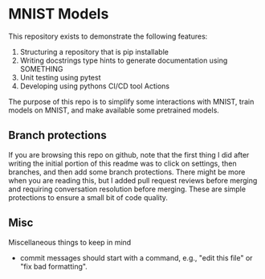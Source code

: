 # MNIST Models

This repository exists to demonstrate the following features:

1. Structuring  a repository that is pip installable
2. Writing docstrings type hints to generate documentation using SOMETHING
4. Unit testing using pytest
3. Developing using pythons CI/CD tool Actions

The purpose of this repo is to simplify some interactions with MNIST,
train models on MNIST, and make available some pretrained models.

## Branch protections

If you are browsing this repo on github, note that the first thing I did
after writing the initial portion of this readme was to click on settings, 
then branches, and then add some branch protections. There might be more when
you are reading this, but I added pull request reviews before merging and
requiring conversation resolution before merging. These are simple protections
to ensure a small bit of code quality.

## Misc

Miscellaneous things to keep in mind

- commit messages should start with a command, e.g., "edit this file" or "fix bad formatting".
